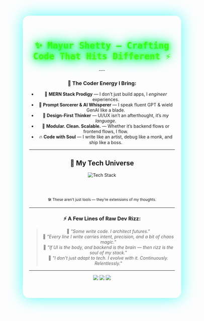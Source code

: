 <div align="center" style="background: url('https://raw.githubusercontent.com/mayurshetty100/mayurshetty100/main/assets/neon-laptop.png') no-repeat center center; background-size: contain; padding: 40px 20px; border-radius: 20px; box-shadow: 0 0 50px #00fff7aa;">
  <h1 align="center" style="font-family: 'Fira Code', monospace; color: #39FF14; text-shadow: 0 0 10px #39FF14, 0 0 20px #39FF14, 0 0 30px #0fa, 0 0 40px #0fa, 0 0 50px #0fa;">
  ✨ Mayur Shetty — Crafting Code That Hits Different ⚡
</h1>
---

### 💼 The Coder Energy I Bring:

- 🧠 **MERN Stack Prodigy** — I don’t just build apps, I *engineer* experiences.
- 🔮 **Prompt Sorcerer & AI Whisperer** — I speak fluent GPT & wield GenAI like a blade.
- 🎨 **Design-First Thinker** — UI/UX isn’t an afterthought, it’s *my language*.
- 🧩 **Modular. Clean. Scalable.** — Whether it’s backend flows or frontend flows, I flow.
- 🔥 **Code with Soul** — I write like an artist, debug like a monk, and ship like a boss.

---

## 🚀 My Tech Universe

<div align="center" style="position: relative;">
  
  <img src="https://skillicons.dev/icons?i=html,css,js,react,nodejs,express,mongodb,java,python,tailwind,bootstrap,mysql,git,github,figma,vscode,openai&theme=dark" alt="Tech Stack" style="animation: float 6s ease-in-out infinite;" />

  <br><br>

  <sub>🛠️ These aren't just tools — they’re extensions of my thoughts.</sub>
</div>

---

### ⚡ A Few Lines of Raw Dev Rizz:

> 💬 *"Some write code. I architect futures."*  
> 💾 *"Every line I write carries intent, precision, and a bit of chaos magic."*  
> 🖤 *"If UI is the body, and backend is the brain — then rizz is the soul of my stack."*  
> 🧬 *"I don't just adapt to tech. I evolve with it. Continuously. Relentlessly."*

---

<!--### 🤝 Let’s Build Something Legendary

<p align="center">
  <a href="#"><img src="https://img.shields.io/badge/Portfolio-Coming%20Soon-%23FF6EC7?style=for-the-badge&logo=vercel&logoColor=white"/></a>
  <a href="#"><img src="https://img.shields.io/badge/LinkedIn-Let's%20Connect-%230077B5?style=for-the-badge&logo=linkedin&logoColor=white"/></a>
  <a href="#"><img src="https://img.shields.io/badge/Instagram-Behind%20The%20Scenes-%23E4405F?style=for-the-badge&logo=instagram&logoColor=white"/></a>
</p>

--->

<p align="center">
  <img src="https://img.shields.io/badge/MERN%20Stack-0ff?style=for-the-badge&logo=javascript&logoColor=white" />
  <img src="https://img.shields.io/badge/Generative%20AI-%23ff00ff?style=for-the-badge&logo=openai&logoColor=white" />
  <img src="https://img.shields.io/badge/UI/UX-Futuristic-%2300ffff?style=for-the-badge" />
</p>
<!--
<p align="center">
  <img src="https://github-readme-stats.vercel.app/api?username=mayurshetty100&show_icons=true&theme=tokyonight&hide_border=true&border_radius=12" />
</p>
>

  <br><br>
  <b><i>⚙️ my codes deliver finest products ... :) </i></b>
</div>
